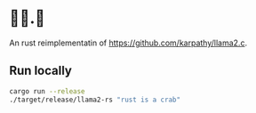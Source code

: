# 🦙🦙.🦀

An rust reimplementatin of <https://github.com/karpathy/llama2.c>.

## Run locally

```bash
cargo run --release
./target/release/llama2-rs "rust is a crab"
```
